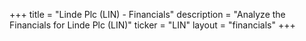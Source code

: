 +++
title = "Linde Plc (LIN) - Financials"
description = "Analyze the Financials for Linde Plc (LIN)"
ticker = "LIN"
layout = "financials"
+++

